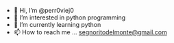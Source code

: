- 👋 Hi, I’m @perr0viej0
- 👀 I’m interested in python programming
- 🌱 I’m currently learning python
- 📫 How to reach me ... segnoritodelmonte@gmail.com

<!---
perr0viej0/perr0viej0 is a ✨ special ✨ repository because its `README.md` (this file) appears on your GitHub profile.
You can click the Preview link to take a look at your changes.
--->
